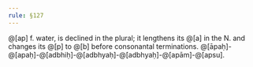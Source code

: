 ```yaml
---
rule: §127
---
```


@[ap] f. water, is declined in the plural; it lengthens its @[a] in the N. and changes its @[p] to @[b] before consonantal terminations. @[āpaḥ]-@[apaḥ]-@[adbhiḥ]-@[adbhyaḥ]-@[adbhyaḥ]-@[apām]-@[apsu].